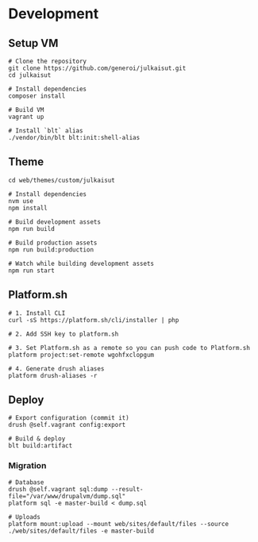 # Development

## Setup VM

    # Clone the repository
    git clone https://github.com/generoi/julkaisut.git
    cd julkaisut

    # Install dependencies
    composer install

    # Build VM
    vagrant up

    # Install `blt` alias
    ./vendor/bin/blt blt:init:shell-alias

## Theme

    cd web/themes/custom/julkaisut

    # Install dependencies
    nvm use
    npm install

    # Build development assets
    npm run build

    # Build production assets
    npm run build:production

    # Watch while building development assets
    npm run start

## Platform.sh

    # 1. Install CLI
    curl -sS https://platform.sh/cli/installer | php

    # 2. Add SSH key to platform.sh

    # 3. Set Platform.sh as a remote so you can push code to Platform.sh
    platform project:set-remote wgohfxclopgum

    # 4. Generate drush aliases
    platform drush-aliases -r

## Deploy

    # Export configuration (commit it)
    drush @self.vagrant config:export

    # Build & deploy
    blt build:artifact

### Migration

    # Database
    drush @self.vagrant sql:dump --result-file="/var/www/drupalvm/dump.sql"
    platform sql -e master-build < dump.sql

    # Uploads
    platform mount:upload --mount web/sites/default/files --source ./web/sites/default/files -e master-build
